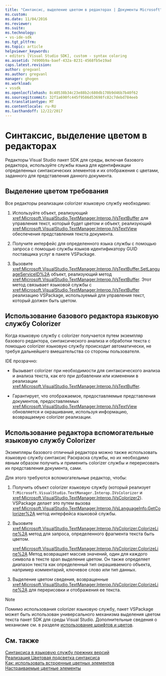 ```yaml
---
title: "Синтаксис, выделение цветом в редакторах | Документы Microsoft"
ms.custom: 
ms.date: 11/04/2016
ms.reviewer: 
ms.suite: 
ms.technology:
- vs-ide-sdk
ms.tgt_pltfrm: 
ms.topic: article
helpviewer_keywords:
- editors [Visual Studio SDK], custom - syntax coloring
ms.assetid: 74900b9a-baef-432a-8231-4568fb5e19ad
caps.latest.revision: 
author: gregvanl
ms.author: gregvanl
manager: ghogen
ms.workload:
- vssdk
ms.openlocfilehash: 8c40538b34c23e88b2c680db170b9d46b7b40f62
ms.sourcegitcommit: 32f1a690fc445f9586d53698fc82c7debd784eeb
ms.translationtype: MT
ms.contentlocale: ru-RU
ms.lasthandoff: 12/22/2017
---
```

# <a name="syntax-coloring-in-custom-editors"></a>Синтаксис, выделение цветом в редакторах
Редакторы Visual Studio пакет SDK для среды, включая базового редактора, используйте службы языка для идентификации определенных синтаксических элементов и их отображения с цветами, заданного для представления данного документа.  
  
## <a name="colorization-requirements"></a>Выделение цветом требования  
 Все редакторы реализации colorizer языковую службу необходимо:  
  
1.  Используйте объект, реализующий <xref:Microsoft.VisualStudio.TextManager.Interop.IVsTextBuffer> для управления текст, который будет цветом и объект, реализующий <xref:Microsoft.VisualStudio.TextManager.Interop.IVsTextView> обеспечения представления текста документа.  
  
2.  Получите интерфейс для определенного языка службы с помощью запроса с помощью службы языков идентификатору GUID поставщика услуг в пакете VSPackage.  
  
3.  Вызовите <xref:Microsoft.VisualStudio.TextManager.Interop.IVsTextBuffer.SetLanguageServiceID%2A> объект, реализующий метод <xref:Microsoft.VisualStudio.TextManager.Interop.IVsTextBuffer>. Этот метод связывает языковой службы с <xref:Microsoft.VisualStudio.TextManager.Interop.IVsTextBuffer> реализацию VSPackage, используемый для управления текст, который должен быть цветом.  
  
## <a name="core-editor-usage-of-a-language-services-colorizer"></a>Использование базового редактора языковую службу Colorizer  
 Когда языковую службу с colorizer получается путем экземпляр базового редактора, синтаксического анализа и обработки текста с помощью colorizer языковую службу происходит автоматически, не требуя дальнейшего вмешательства со стороны пользователя.  
  
 IDE прозрачно:  
  
-   Вызывает colorizer при необходимости для синтаксического анализа и анализа текста, как его при добавлении или изменении в реализации <xref:Microsoft.VisualStudio.TextManager.Interop.IVsTextBuffer>.  
  
-   Гарантирует, что отображаемое, предоставляемые представления документов, предоставляемых <xref:Microsoft.VisualStudio.TextManager.Interop.IVsTextView> обновляется и окрашивание, используя информацию, возвращаемую colorizer реализации.  
  
## <a name="non-core-editor-usage-of-a-language-services-colorizer"></a>Использование редактора вспомогательные языковую службу Colorizer  
 Экземпляры базового отличный редактора можно также использовать языковую службу синтаксис Раскраска службы, но их необходимо явным образом получить и применить colorizer службы и перерисовать их представления документа, сами.  
  
 Для этого требуются вспомогательные редактор, чтобы:  
  
1.  Получить объект colorizer языковую службу (который реализует `T:Microsoft.VisualStudio.TextManager.Interop.IVsColorizer` и <xref:Microsoft.VisualStudio.TextManager.Interop.IVsColorizer2>). VSPackage делает это путем вызова <xref:Microsoft.VisualStudio.TextManager.Interop.IVsLanguageInfo.GetColorizer%2A> метод интерфейса языковой службы.  
  
2.  Вызовите <xref:Microsoft.VisualStudio.TextManager.Interop.IVsColorizer.ColorizeLine%2A> метод для запроса, определенного фрагмента текста быть цветом.  
  
     <xref:Microsoft.VisualStudio.TextManager.Interop.IVsColorizer.ColorizeLine%2A> Метод возвращает массив значений, один для каждого символа в тексте span выделение цветом. Он также определяет диапазон текста как определенный тип окрашиваемого объекта, например комментарий, ключевое слово или тип данных.  
  
3.  Выделение цветом сведения, возвращенные <xref:Microsoft.VisualStudio.TextManager.Interop.IVsColorizer.ColorizeLine%2A> для перерисовки и отображения ее текста.  
  
> [!NOTE]
>  Помимо использования colorizer языковую службу, пакет VSPackage может быть использован универсального механизма выделения цветом текста пакет SDK для среды Visual Studio. Дополнительные сведения о механизме см. в разделе [использование шрифтов и цветов](../extensibility/using-fonts-and-colors.md).  
  
## <a name="see-also"></a>См. также  
 [Синтаксиса в языковую службу прежних версий](../extensibility/internals/syntax-coloring-in-a-legacy-language-service.md)   
 [Реализация Цветовая подсветка синтаксиса](../extensibility/internals/implementing-syntax-coloring.md)   
 [Как: использовать встроенные цветных элементов](../extensibility/internals/how-to-use-built-in-colorable-items.md)   
 [Настраиваемые цветные элементы](../extensibility/internals/custom-colorable-items.md)